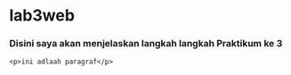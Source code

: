 # lab3web
### Disini saya akan menjelaskan langkah langkah Praktikum ke 3
`<p>ini adlaah paragraf</p>`
